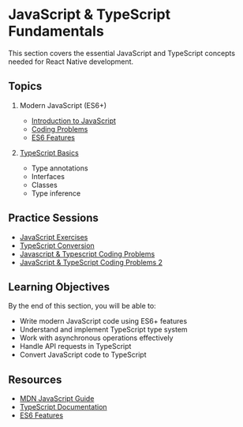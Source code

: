 # JavaScript & TypeScript Fundamentals

This section covers the essential JavaScript and TypeScript concepts needed for React Native development.

## Topics

1. Modern JavaScript (ES6+)
   - [Introduction to JavaScript](./01-modern-javascript/01-modern-javascript.md)
   - [Coding Problems](./01-modern-javascript/02-coding-problems.md)
   - [ES6 Features](./01-modern-javascript/03-ES6.md)

2. [TypeScript Basics](./02-typescript-basics/01-typescript-basics.md)
   - Type annotations
   - Interfaces
   - Classes
   - Type inference

## Practice Sessions

- [JavaScript Exercises](./01-modern-javascript/practice-session/01-javascript-exercises.md)
- [TypeScript Conversion](./02-typescript-basics/practice-session/01-typescript-conversion.md)
- [Javascript & Typescript Coding Problems](./JS_TS_Coding_Problems.md)
- [JavaScript & TypeScript Coding Problems 2](./JS_TS_Coding_Problems_2.md)

## Learning Objectives

By the end of this section, you will be able to:
- Write modern JavaScript code using ES6+ features
- Understand and implement TypeScript type system
- Work with asynchronous operations effectively
- Handle API requests in TypeScript
- Convert JavaScript code to TypeScript

## Resources

- [MDN JavaScript Guide](https://developer.mozilla.org/en-US/docs/Web/JavaScript/Guide)
- [TypeScript Documentation](https://www.typescriptlang.org/docs/)
- [ES6 Features](https://www.w3schools.com/js/js_es6.asp) 